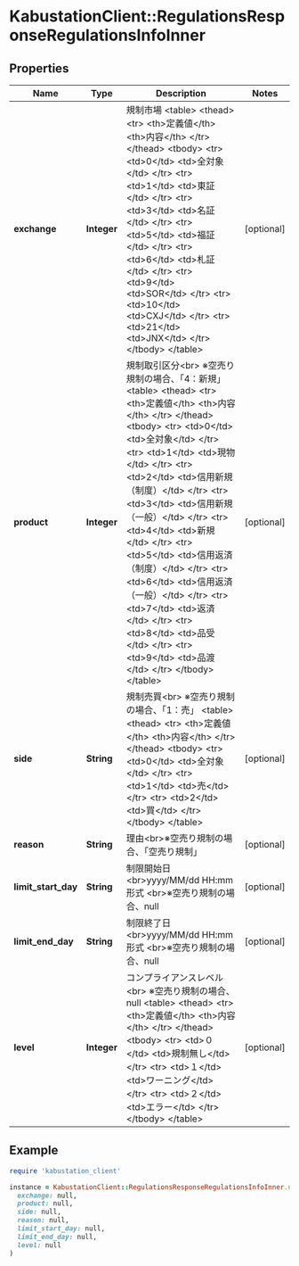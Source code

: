 # KabustationClient::RegulationsResponseRegulationsInfoInner

## Properties

| Name | Type | Description | Notes |
| ---- | ---- | ----------- | ----- |
| **exchange** | **Integer** | 規制市場 &lt;table&gt;   &lt;thead&gt;     &lt;tr&gt;       &lt;th&gt;定義値&lt;/th&gt;       &lt;th&gt;内容&lt;/th&gt;     &lt;/tr&gt;   &lt;/thead&gt;   &lt;tbody&gt;     &lt;tr&gt;       &lt;td&gt;0&lt;/td&gt;       &lt;td&gt;全対象&lt;/td&gt;     &lt;/tr&gt;     &lt;tr&gt;       &lt;td&gt;1&lt;/td&gt;       &lt;td&gt;東証&lt;/td&gt;     &lt;/tr&gt;     &lt;tr&gt;       &lt;td&gt;3&lt;/td&gt;       &lt;td&gt;名証&lt;/td&gt;     &lt;/tr&gt;     &lt;tr&gt;       &lt;td&gt;5&lt;/td&gt;       &lt;td&gt;福証&lt;/td&gt;     &lt;/tr&gt;     &lt;tr&gt;       &lt;td&gt;6&lt;/td&gt;       &lt;td&gt;札証&lt;/td&gt;     &lt;/tr&gt;     &lt;tr&gt;       &lt;td&gt;9&lt;/td&gt;       &lt;td&gt;SOR&lt;/td&gt;     &lt;/tr&gt;     &lt;tr&gt;       &lt;td&gt;10&lt;/td&gt;       &lt;td&gt;CXJ&lt;/td&gt;     &lt;/tr&gt;     &lt;tr&gt;       &lt;td&gt;21&lt;/td&gt;       &lt;td&gt;JNX&lt;/td&gt;     &lt;/tr&gt;   &lt;/tbody&gt; &lt;/table&gt; | [optional] |
| **product** | **Integer** | 規制取引区分&lt;br&gt; ※空売り規制の場合、「4：新規」 &lt;table&gt;   &lt;thead&gt;     &lt;tr&gt;       &lt;th&gt;定義値&lt;/th&gt;       &lt;th&gt;内容&lt;/th&gt;     &lt;/tr&gt;   &lt;/thead&gt;   &lt;tbody&gt;     &lt;tr&gt;       &lt;td&gt;0&lt;/td&gt;       &lt;td&gt;全対象&lt;/td&gt;     &lt;/tr&gt;     &lt;tr&gt;       &lt;td&gt;1&lt;/td&gt;       &lt;td&gt;現物&lt;/td&gt;     &lt;/tr&gt;     &lt;tr&gt;       &lt;td&gt;2&lt;/td&gt;       &lt;td&gt;信用新規（制度）&lt;/td&gt;     &lt;/tr&gt;     &lt;tr&gt;       &lt;td&gt;3&lt;/td&gt;       &lt;td&gt;信用新規（一般）&lt;/td&gt;     &lt;/tr&gt;     &lt;tr&gt;       &lt;td&gt;4&lt;/td&gt;       &lt;td&gt;新規&lt;/td&gt;     &lt;/tr&gt;     &lt;tr&gt;       &lt;td&gt;5&lt;/td&gt;       &lt;td&gt;信用返済（制度）&lt;/td&gt;     &lt;/tr&gt;     &lt;tr&gt;       &lt;td&gt;6&lt;/td&gt;       &lt;td&gt;信用返済（一般）&lt;/td&gt;     &lt;/tr&gt;     &lt;tr&gt;       &lt;td&gt;7&lt;/td&gt;       &lt;td&gt;返済&lt;/td&gt;     &lt;/tr&gt;     &lt;tr&gt;       &lt;td&gt;8&lt;/td&gt;       &lt;td&gt;品受&lt;/td&gt;     &lt;/tr&gt;     &lt;tr&gt;       &lt;td&gt;9&lt;/td&gt;       &lt;td&gt;品渡&lt;/td&gt;     &lt;/tr&gt;   &lt;/tbody&gt; &lt;/table&gt; | [optional] |
| **side** | **String** | 規制売買&lt;br&gt; ※空売り規制の場合、「1：売」 &lt;table&gt;   &lt;thead&gt;     &lt;tr&gt;       &lt;th&gt;定義値&lt;/th&gt;       &lt;th&gt;内容&lt;/th&gt;     &lt;/tr&gt;   &lt;/thead&gt;   &lt;tbody&gt;     &lt;tr&gt;       &lt;td&gt;0&lt;/td&gt;       &lt;td&gt;全対象&lt;/td&gt;     &lt;/tr&gt;     &lt;tr&gt;       &lt;td&gt;1&lt;/td&gt;       &lt;td&gt;売&lt;/td&gt;     &lt;/tr&gt;     &lt;tr&gt;       &lt;td&gt;2&lt;/td&gt;       &lt;td&gt;買&lt;/td&gt;     &lt;/tr&gt;   &lt;/tbody&gt; &lt;/table&gt; | [optional] |
| **reason** | **String** | 理由&lt;br&gt;※空売り規制の場合、「空売り規制」 | [optional] |
| **limit_start_day** | **String** | 制限開始日&lt;br&gt;yyyy/MM/dd HH:mm形式  &lt;br&gt;※空売り規制の場合、null | [optional] |
| **limit_end_day** | **String** | 制限終了日&lt;br&gt;yyyy/MM/dd HH:mm形式  &lt;br&gt;※空売り規制の場合、null | [optional] |
| **level** | **Integer** | コンプライアンスレベル&lt;br&gt; ※空売り規制の場合、null &lt;table&gt;   &lt;thead&gt;     &lt;tr&gt;       &lt;th&gt;定義値&lt;/th&gt;       &lt;th&gt;内容&lt;/th&gt;     &lt;/tr&gt;   &lt;/thead&gt;   &lt;tbody&gt;     &lt;tr&gt;       &lt;td&gt;０&lt;/td&gt;       &lt;td&gt;規制無し&lt;/td&gt;     &lt;/tr&gt;     &lt;tr&gt;       &lt;td&gt;１&lt;/td&gt;       &lt;td&gt;ワーニング&lt;/td&gt;     &lt;/tr&gt;     &lt;tr&gt;       &lt;td&gt;２&lt;/td&gt;       &lt;td&gt;エラー&lt;/td&gt;     &lt;/tr&gt;   &lt;/tbody&gt; &lt;/table&gt; | [optional] |

## Example

```ruby
require 'kabustation_client'

instance = KabustationClient::RegulationsResponseRegulationsInfoInner.new(
  exchange: null,
  product: null,
  side: null,
  reason: null,
  limit_start_day: null,
  limit_end_day: null,
  level: null
)
```

